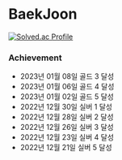 # BaekJoon

[![Solved.ac Profile](http://mazassumnida.wtf/api/v2/generate_badge?boj=namsh1125)](https://solved.ac/namsh1125/)

### Achievement
- 2023년 01월 08일 골드 3 달성
- 2023년 01월 06일 골드 4 달성
- 2023년 01월 02일 골드 5 달성
- 2022년 12월 30일 실버 1 달성
- 2022년 12월 28일 실버 2 달성
- 2022년 12월 26일 실버 3 달성
- 2022년 12월 23일 실버 4 달성
- 2022년 12월 21일 실버 5 달성
